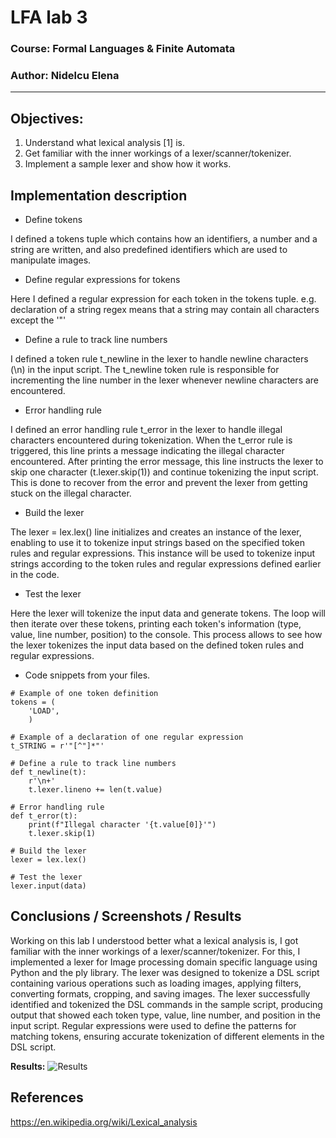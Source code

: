 # LFA lab 3

### Course: Formal Languages & Finite Automata
### Author: Nidelcu Elena

----


## Objectives:
1. Understand what lexical analysis [1] is.
2. Get familiar with the inner workings of a lexer/scanner/tokenizer.
3. Implement a sample lexer and show how it works.

## Implementation description

* Define tokens

I defined a tokens tuple which contains how an identifiers, a number and a string are written, and also predefined identifiers which are used to manipulate images.
* Define regular expressions for tokens

Here I defined a regular expression for each token in the tokens tuple. e.g. declaration of a string regex means that a string may contain all characters except the '"'
* Define a rule to track line numbers

I defined a token rule t_newline in the lexer to handle newline characters (\n) in the input script. The t_newline token rule is responsible for incrementing the line number in the lexer whenever newline characters are encountered.
* Error handling rule

I defined an error handling rule t_error in the lexer to handle illegal characters encountered during tokenization. When the t_error rule is triggered, this line prints a message indicating the illegal character encountered. After printing the error message, this line instructs the lexer to skip one character (t.lexer.skip(1)) and continue tokenizing the input script. This is done to recover from the error and prevent the lexer from getting stuck on the illegal character.
* Build the lexer 

The lexer = lex.lex() line initializes and creates an instance of the lexer, enabling to use it to tokenize input strings based on the specified token rules and regular expressions. This instance will be used to tokenize input strings according to the token rules and regular expressions defined earlier in the code.
* Test the lexer

Here the lexer will tokenize the input data and generate tokens. The loop will then iterate over these tokens, printing each token's information (type, value, line number, position) to the console. This process allows to see how the lexer tokenizes the input data based on the defined token rules and regular expressions.

* Code snippets from your files.

```
# Example of one token definition
tokens = (
    'LOAD',
    )
```
```
# Example of a declaration of one regular expression
t_STRING = r'"[^"]*"'
```
```
# Define a rule to track line numbers
def t_newline(t):
    r'\n+'
    t.lexer.lineno += len(t.value)
```
```
# Error handling rule
def t_error(t):
    print(f"Illegal character '{t.value[0]}'")
    t.lexer.skip(1)
```
```
# Build the lexer
lexer = lex.lex()
```
```
# Test the lexer
lexer.input(data)
```
## Conclusions / Screenshots / Results

Working on this lab I understood better what a lexical analysis is, I got familiar with the inner workings of a lexer/scanner/tokenizer. For this, I implemented a lexer for Image processing domain specific language using Python and the ply library. The lexer was designed to tokenize a DSL script containing various operations such as loading images, applying filters, converting formats, cropping, and saving images. The lexer successfully identified and tokenized the DSL commands in the sample script, producing output that showed each token type, value, line number, and position in the input script. Regular expressions were used to define the patterns for matching tokens, ensuring accurate tokenization of different elements in the DSL script.

**Results:**
![Results](E:\GIT-LFA\LFA\lab1\lab3.png)

## References
https://en.wikipedia.org/wiki/Lexical_analysis